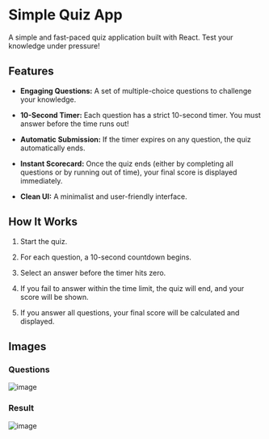 # Simple Quiz App

A simple and fast-paced quiz application built with React. Test your knowledge under pressure!

## Features

- **Engaging Questions:** A set of multiple-choice questions to challenge your knowledge.

- **10-Second Timer:** Each question has a strict 10-second timer. You must answer before the time runs out!

- **Automatic Submission:** If the timer expires on any question, the quiz automatically ends.

- **Instant Scorecard:** Once the quiz ends (either by completing all questions or by running out of time), your final score is displayed immediately.

- **Clean UI:** A minimalist and user-friendly interface.

## How It Works

1. Start the quiz.

2. For each question, a 10-second countdown begins.

3. Select an answer before the timer hits zero.

4. If you fail to answer within the time limit, the quiz will end, and your score will be shown.

5. If you answer all questions, your final score will be calculated and displayed.

## Images

### Questions
![image](https://github.com/user-attachments/assets/ca1bc3e9-c237-402a-b35f-ccfaa829e932)

### Result
![image](https://github.com/user-attachments/assets/2d469f3d-fbab-42d5-bbfa-dbbfe4213ba6)
